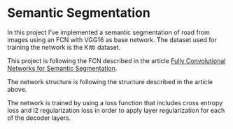 # Semantic Segmentation
In this project I've implemented a semantic segmentation of 
road from images using an FCN with VGG16 as base network.
The dataset used for training the network is the Kitti dataset.

This project is following the FCN described in the article 
[Fully Convolutional Networks for Semantic Segmentation](https://people.eecs.berkeley.edu/~jonlong/long_shelhamer_fcn.pdf).

The network structure is following the 
structure described in the article above.

The network is trained by using a loss function that includes cross entropy
loss and l2 regularization loss in order to apply layer regularization for each of the decoder layers.



